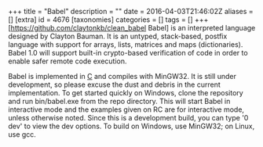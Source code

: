 +++
title = "Babel"
description = ""
date = 2016-04-03T21:46:02Z
aliases = []
[extra]
id = 4676
[taxonomies]
categories = []
tags = []
+++
[https://github.com/claytonkb/clean_babel Babel] is an interpreted language designed by Clayton Bauman. It is an untyped, stack-based, postfix language with support for arrays, lists, matrices and maps (dictionaries). Babel 1.0 will support built-in crypto-based verification of code in order to enable safer remote code execution.

Babel is implemented in [C](https://rosettacode.org/wiki/C) and compiles with MinGW32. It is still under development, so please excuse the dust and debris in the current implementation. To get started quickly on Windows, clone the repository and run bin/babel.exe from the repo directory. This will start Babel in interactive mode and the examples given on RC are for interactive mode, unless otherwise noted. Since this is a development build, you can type '0 dev' to view the dev options. To build on Windows, use MinGW32; on Linux, use gcc.
